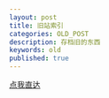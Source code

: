 ```yaml
---
layout: post
title: 旧站索引
categories: OLD_POST
description: 存档旧的东西
keywords: old
published: true
---
```


[点我直达](http://old.dosk.win/)

<script>
  location.href = 'http://old.dosk.win/';
</script>
